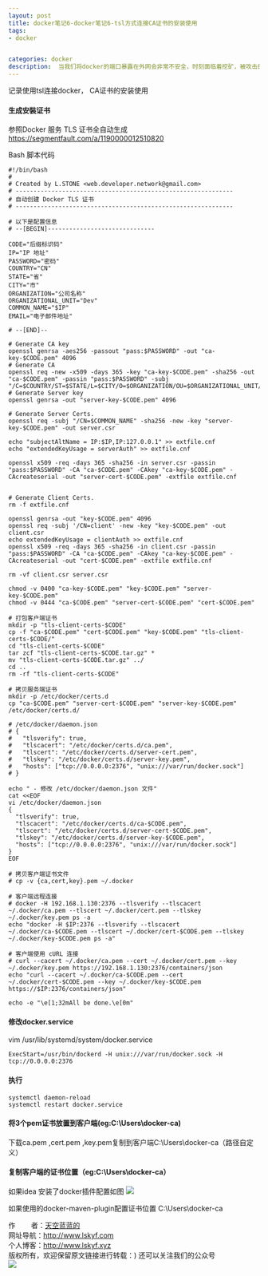 ```yaml
---
layout: post
title: docker笔记6-docker笔记6-tsl方式连接CA证书的安装使用
tags:
- docker 


categories: docker
description:  当我们将docker的端口暴露在外网会非常不安全，时刻面临着挖矿，被攻击的威胁。
---
```

记录使用tsl连接docker， CA证书的安装使用
<!-- more -->

#### 生成安裝证书
参照Docker 服务 TLS 证书全自动生成 https://segmentfault.com/a/1190000012510820

Bash 脚本代码
```
#!/bin/bash
# 
# Created by L.STONE <web.developer.network@gmail.com>
# -------------------------------------------------------------
# 自动创建 Docker TLS 证书
# -------------------------------------------------------------

# 以下是配置信息
# --[BEGIN]------------------------------

CODE="后缀标识码"
IP="IP 地址"
PASSWORD="密码"
COUNTRY="CN"
STATE="省"
CITY="市"
ORGANIZATION="公司名称"
ORGANIZATIONAL_UNIT="Dev"
COMMON_NAME="$IP"
EMAIL="电子邮件地址"

# --[END]--

# Generate CA key
openssl genrsa -aes256 -passout "pass:$PASSWORD" -out "ca-key-$CODE.pem" 4096
# Generate CA
openssl req -new -x509 -days 365 -key "ca-key-$CODE.pem" -sha256 -out "ca-$CODE.pem" -passin "pass:$PASSWORD" -subj "/C=$COUNTRY/ST=$STATE/L=$CITY/O=$ORGANIZATION/OU=$ORGANIZATIONAL_UNIT/CN=$COMMON_NAME/emailAddress=$EMAIL"
# Generate Server key
openssl genrsa -out "server-key-$CODE.pem" 4096

# Generate Server Certs.
openssl req -subj "/CN=$COMMON_NAME" -sha256 -new -key "server-key-$CODE.pem" -out server.csr

echo "subjectAltName = IP:$IP,IP:127.0.0.1" >> extfile.cnf
echo "extendedKeyUsage = serverAuth" >> extfile.cnf

openssl x509 -req -days 365 -sha256 -in server.csr -passin "pass:$PASSWORD" -CA "ca-$CODE.pem" -CAkey "ca-key-$CODE.pem" -CAcreateserial -out "server-cert-$CODE.pem" -extfile extfile.cnf


# Generate Client Certs.
rm -f extfile.cnf

openssl genrsa -out "key-$CODE.pem" 4096
openssl req -subj '/CN=client' -new -key "key-$CODE.pem" -out client.csr
echo extendedKeyUsage = clientAuth >> extfile.cnf
openssl x509 -req -days 365 -sha256 -in client.csr -passin "pass:$PASSWORD" -CA "ca-$CODE.pem" -CAkey "ca-key-$CODE.pem" -CAcreateserial -out "cert-$CODE.pem" -extfile extfile.cnf

rm -vf client.csr server.csr

chmod -v 0400 "ca-key-$CODE.pem" "key-$CODE.pem" "server-key-$CODE.pem"
chmod -v 0444 "ca-$CODE.pem" "server-cert-$CODE.pem" "cert-$CODE.pem"

# 打包客户端证书
mkdir -p "tls-client-certs-$CODE"
cp -f "ca-$CODE.pem" "cert-$CODE.pem" "key-$CODE.pem" "tls-client-certs-$CODE/"
cd "tls-client-certs-$CODE"
tar zcf "tls-client-certs-$CODE.tar.gz" *
mv "tls-client-certs-$CODE.tar.gz" ../
cd ..
rm -rf "tls-client-certs-$CODE"

# 拷贝服务端证书
mkdir -p /etc/docker/certs.d
cp "ca-$CODE.pem" "server-cert-$CODE.pem" "server-key-$CODE.pem" /etc/docker/certs.d/

# /etc/docker/daemon.json
# {
#   "tlsverify": true,
#   "tlscacert": "/etc/docker/certs.d/ca.pem",
#   "tlscert": "/etc/docker/certs.d/server-cert.pem",
#   "tlskey": "/etc/docker/certs.d/server-key.pem",
#   "hosts": ["tcp://0.0.0.0:2376", "unix:///var/run/docker.sock"]
# }

echo " - 修改 /etc/docker/daemon.json 文件"
cat <<EOF
vi /etc/docker/daemon.json
{
  "tlsverify": true,
  "tlscacert": "/etc/docker/certs.d/ca-$CODE.pem",
  "tlscert": "/etc/docker/certs.d/server-cert-$CODE.pem",
  "tlskey": "/etc/docker/certs.d/server-key-$CODE.pem",
  "hosts": ["tcp://0.0.0.0:2376", "unix:///var/run/docker.sock"]
}
EOF

# 拷贝客户端证书文件
# cp -v {ca,cert,key}.pem ~/.docker

# 客户端远程连接
# docker -H 192.168.1.130:2376 --tlsverify --tlscacert ~/.docker/ca.pem --tlscert ~/.docker/cert.pem --tlskey ~/.docker/key.pem ps -a
echo "docker -H $IP:2376 --tlsverify --tlscacert ~/.docker/ca-$CODE.pem --tlscert ~/.docker/cert-$CODE.pem --tlskey ~/.docker/key-$CODE.pem ps -a"

# 客户端使用 cURL 连接
# curl --cacert ~/.docker/ca.pem --cert ~/.docker/cert.pem --key ~/.docker/key.pem https://192.168.1.130:2376/containers/json
echo "curl --cacert ~/.docker/ca-$CODE.pem --cert ~/.docker/cert-$CODE.pem --key ~/.docker/key-$CODE.pem https://$IP:2376/containers/json"

echo -e "\e[1;32mAll be done.\e[0m"

```

#### 修改docker.service 

vim /usr/lib/systemd/system/docker.service 
```
ExecStart=/usr/bin/dockerd -H unix:///var/run/docker.sock -H tcp://0.0.0.0:2376
```

#### 执行
```
systemctl daemon-reload
systemctl restart docker.service

```
#### 将3个pem证书放置到客户端(eg:C:\Users\docker-ca)

下载ca.pem ,cert.pem ,key.pem复制到客户端C:\Users\docker-ca（路径自定义）
#### 复制客户端的证书位置（eg:C:\Users\docker-ca）
如果idea 安装了docker插件配置如图
<img src="{{ site.assets }}/images/2018-11-11/201811111222.png"/>

如果使用的docker-maven-plugin配置证书位置
<dockerCertPath>C:\Users\docker-ca</dockerCertPath>

作&nbsp;&nbsp;&nbsp;&nbsp;&nbsp;&nbsp;&nbsp;&nbsp;者：<a href="#">天空蓝蓝的</a> <br>
网址导航：<a href="http://www.lskyf.com" target="_blank">http://www.lskyf.com</a> <br>
个人博客：<a href="http://www.lskyf.xyz" target="_blank">http://www.lskyf.xyz</a> <br>
版权所有，欢迎保留原文链接进行转载：)
还可以关注我们的公众号<br>
<img src="{{ site.assets }}/images/gongzonghao/天空唯美.jpg"/>
